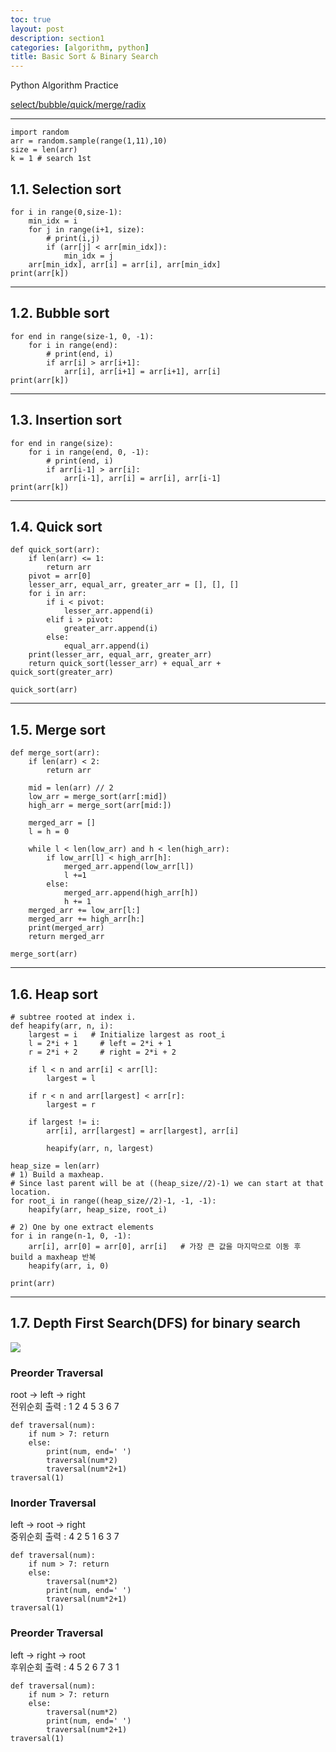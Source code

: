```yaml
---
toc: true
layout: post
description: section1
categories: [algorithm, python]
title: Basic Sort & Binary Search
---
```


Python Algorithm Practice

[select/bubble/quick/merge/radix](https://youtu.be/WSz7Ilr4xIk)

---

```
import random
arr = random.sample(range(1,11),10)
size = len(arr)
k = 1 # search 1st
```


## 1.1. Selection sort
```
for i in range(0,size-1):
    min_idx = i
    for j in range(i+1, size):
        # print(i,j)
        if (arr[j] < arr[min_idx]):
            min_idx = j
    arr[min_idx], arr[i] = arr[i], arr[min_idx]
print(arr[k])
```


---
## 1.2. Bubble sort
```
for end in range(size-1, 0, -1):
    for i in range(end):
        # print(end, i)
        if arr[i] > arr[i+1]:
            arr[i], arr[i+1] = arr[i+1], arr[i]
print(arr[k])
```



---
## 1.3. Insertion sort
```
for end in range(size):
    for i in range(end, 0, -1):
        # print(end, i)
        if arr[i-1] > arr[i]:
            arr[i-1], arr[i] = arr[i], arr[i-1]
print(arr[k])
```


---
## 1.4. Quick sort
```
def quick_sort(arr):
    if len(arr) <= 1:
        return arr
    pivot = arr[0]
    lesser_arr, equal_arr, greater_arr = [], [], []
    for i in arr:
        if i < pivot:
            lesser_arr.append(i)
        elif i > pivot:
            greater_arr.append(i)
        else:
            equal_arr.append(i)
    print(lesser_arr, equal_arr, greater_arr)
    return quick_sort(lesser_arr) + equal_arr + quick_sort(greater_arr)

quick_sort(arr)
```


---
## 1.5. Merge sort
```
def merge_sort(arr):
    if len(arr) < 2:
        return arr
    
    mid = len(arr) // 2
    low_arr = merge_sort(arr[:mid])
    high_arr = merge_sort(arr[mid:])

    merged_arr = []
    l = h = 0

    while l < len(low_arr) and h < len(high_arr):
        if low_arr[l] < high_arr[h]:
            merged_arr.append(low_arr[l])
            l +=1
        else:
            merged_arr.append(high_arr[h])
            h += 1
    merged_arr += low_arr[l:]
    merged_arr += high_arr[h:]
    print(merged_arr)
    return merged_arr

merge_sort(arr)
```




---
## 1.6. Heap sort
```
# subtree rooted at index i.
def heapify(arr, n, i):
    largest = i   # Initialize largest as root_i
    l = 2*i + 1     # left = 2*i + 1
    r = 2*i + 2     # right = 2*i + 2
  
    if l < n and arr[i] < arr[l]:
        largest = l
    
    if r < n and arr[largest] < arr[r]:
        largest = r
  
    if largest != i:
        arr[i], arr[largest] = arr[largest], arr[i]
  
        heapify(arr, n, largest)

heap_size = len(arr)
# 1) Build a maxheap.
# Since last parent will be at ((heap_size//2)-1) we can start at that location.
for root_i in range((heap_size//2)-1, -1, -1):
    heapify(arr, heap_size, root_i) 

# 2) One by one extract elements
for i in range(n-1, 0, -1):
    arr[i], arr[0] = arr[0], arr[i]   # 가장 큰 값을 마지막으로 이동 후 build a maxheap 반복
    heapify(arr, i, 0)

print(arr)
```



---

## 1.7. Depth First Search(DFS) for binary search 

![]({{site.baseurl}}/images/post/binarytree.JPG)  

### Preorder Traversal
root -> left -> right  
전위순회 출력 : 1 2 4 5 3 6 7   
```
def traversal(num):
    if num > 7: return
    else:
        print(num, end=' ')
        traversal(num*2)
        traversal(num*2+1)
traversal(1)
```
### Inorder Traversal
left -> root -> right   
중위순회 출력 : 4 2 5 1 6 3 7  
```
def traversal(num):
    if num > 7: return
    else:
        traversal(num*2)
        print(num, end=' ')
        traversal(num*2+1)
traversal(1)
```

### Preorder Traversal
left -> right -> root  
후위순회 출력 : 4 5 2 6 7 3 1   
```
def traversal(num):
    if num > 7: return
    else:
        traversal(num*2)
        print(num, end=' ')
        traversal(num*2+1)
traversal(1)
```


```

